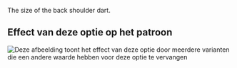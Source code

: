 The size of the back shoulder dart.

## Effect van deze optie op het patroon

![Deze afbeelding toont het effect van deze optie door meerdere varianten die een andere waarde hebben voor deze optie te vervangen](breanna_shoulderdartsize_sample.svg "Effect van deze optie op het patroon")
